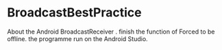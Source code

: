 # BroadcastBestPractice
About the Android BroadcastReceiver .
finish the function of Forced to be offline.
the programme run on the Android Studio.
